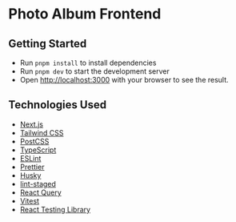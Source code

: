 # Photo Album Frontend

## Getting Started

- Run `pnpm install` to install dependencies
- Run `pnpm dev` to start the development server
- Open [http://localhost:3000](http://localhost:3000) with your browser to see the result.

## Technologies Used

- [Next.js](https://nextjs.org/)
- [Tailwind CSS](https://tailwindcss.com/)
- [PostCSS](https://postcss.org/)
- [TypeScript](https://www.typescriptlang.org/)
- [ESLint](https://eslint.org/)
- [Prettier](https://prettier.io/)
- [Husky](https://typicode.github.io/husky/#/)
- [lint-staged](https://github.com/okonet/lint-staged)
- [React Query](https://react-query.tanstack.com/)
- [Vitest](https://vitest.dev/)
- [React Testing Library](https://testing-library.com/docs/react-testing-library/intro/)

